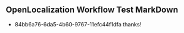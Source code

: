 ## OpenLocalization Workflow Test MarkDown
* 84bb6a76-6da5-4b60-9767-11efc44f1dfa thanks!

<!--HONumber=Jul16_HO3-->


